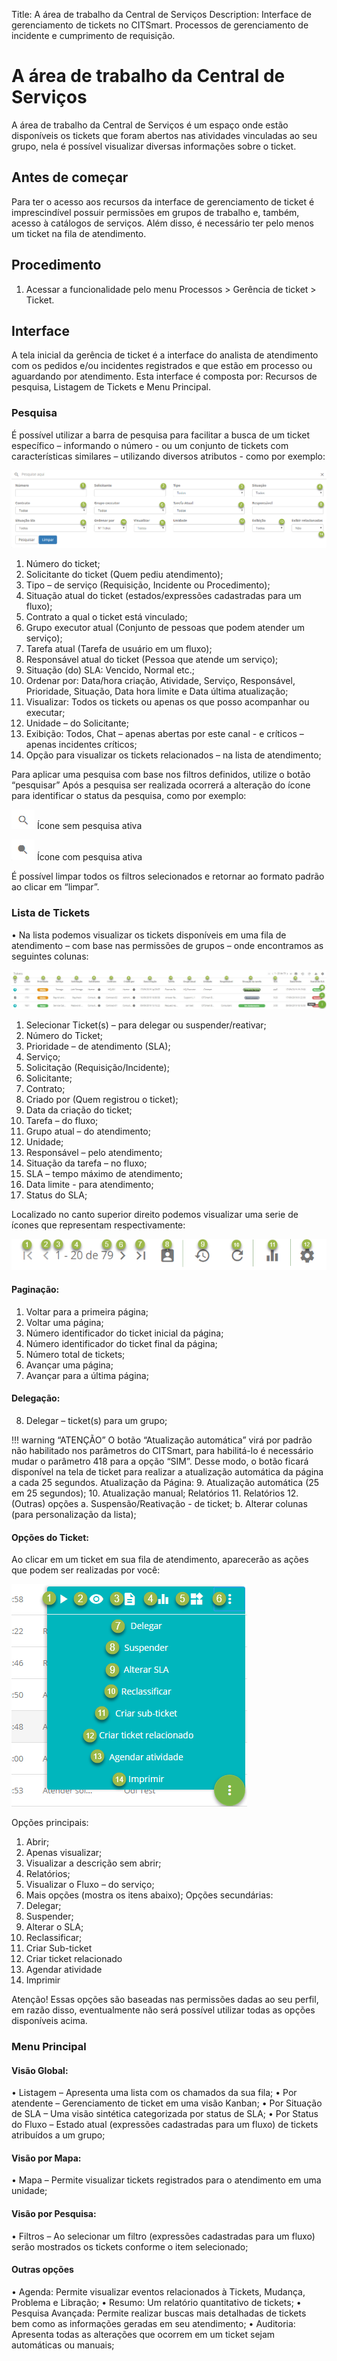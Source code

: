 Title: A área de trabalho da Central de Serviços
Description:  Interface de gerenciamento de tickets no CITSmart. Processos de gerenciamento de incidente e cumprimento de requisição.

# A área de trabalho da Central de Serviços

A área de trabalho da Central de Serviços é um espaço onde estão disponíveis os tickets que foram abertos nas atividades vinculadas ao seu grupo, nela é possível visualizar diversas informações sobre o ticket.

## Antes de começar

Para ter o acesso aos recursos da interface de gerenciamento de ticket é imprescindível possuir permissões em grupos de trabalho e, também, acesso à catálogos de serviços. Além disso, é necessário ter pelo menos um ticket na fila de atendimento.

## Procedimento

1.	Acessar a funcionalidade pelo menu Processos > Gerência de ticket > Ticket.

## Interface

A tela inicial da gerência de ticket é a interface do analista de atendimento com os pedidos e/ou incidentes registrados e que estão em processo ou aguardando por atendimento. Esta interface é composta por: Recursos de pesquisa, Listagem de Tickets e Menu Principal.

### Pesquisa

É possível utilizar a barra de pesquisa para facilitar a busca de um ticket específico – informando o número - ou um conjunto de tickets com características similares – utilizando diversos atributos - como por exemplo:

![Search Ticket Citsmart][1]

1.	Número do ticket;
2.	Solicitante do ticket (Quem pediu atendimento);
3.	Tipo – de serviço (Requisição, Incidente ou Procedimento);
4.	Situação atual do ticket (estados/expressões cadastradas para um fluxo);
5.	Contrato a qual o ticket está vinculado;
6.	Grupo executor atual (Conjunto de pessoas que podem atender um serviço);
7.	Tarefa atual (Tarefa de usuário em um fluxo);
8.	Responsável atual do ticket (Pessoa que atende um serviço);
9.	Situação (do) SLA: Vencido, Normal etc.;
10.	Ordenar por: Data/hora criação, Atividade, Serviço, Responsável, Prioridade, Situação, Data hora limite e Data última atualização;
11.	Visualizar: Todos os tickets ou apenas os que posso acompanhar ou executar;
12.	Unidade – do Solicitante;
13.	Exibição: Todos, Chat – apenas abertas por este canal - e críticos – apenas incidentes críticos;
14.	Opção para visualizar os tickets relacionados – na lista de atendimento;

Para aplicar uma pesquisa com base nos filtros definidos, utilize o botão “pesquisar” Após a pesquisa ser realizada ocorrerá a alteração do ícone para identificar o status da pesquisa, como por exemplo:

 ![Search Ticket Citsmart][2] Ícone sem pesquisa ativa

 ![Search Ticket Citsmart][3] Ícone com pesquisa ativa

É possível limpar todos os filtros selecionados e retornar ao formato padrão ao clicar em “limpar”.

### Lista de Tickets

•	Na lista podemos visualizar os tickets disponíveis em uma fila de atendimento – com base nas permissões de grupos – onde encontramos as seguintes colunas:

 ![List Ticket Citsmart][4]

1.	Selecionar Ticket(s) – para delegar ou suspender/reativar;
2.	Número do Ticket;
3.	Prioridade – de atendimento (SLA);
4.	Serviço;
5.	Solicitação (Requisição/Incidente);
6.	Solicitante;
7.	Contrato;
8.	Criado por (Quem registrou o ticket);
9.	Data da criação do ticket;
10.	Tarefa – do fluxo;
11.	Grupo atual – do atendimento;
12.	Unidade;
13.	Responsável – pelo atendimento;
14.	Situação da tarefa – no fluxo;
15.	SLA – tempo máximo de atendimento;
16.	Data limite - para atendimento;
17.	Status do SLA;

Localizado no canto superior direito podemos visualizar uma serie de ícones que representam respectivamente:

![List Ticket Citsmart][5]

#### Paginação:

1.	Voltar para a primeira página;
2.	Voltar uma página;
3.	Número identificador do ticket inicial da página;
4.	Número identificador do ticket final da página;
5.	Número total de tickets;
6.	Avançar uma página;
7.	Avançar para a última página;

#### Delegação:

8.	Delegar – ticket(s) para um grupo;

!!! warning “ATENÇÃO”
O botão “Atualização automática” virá por padrão não habilitado nos parâmetros do CITSmart, para habilitá-lo é necessário mudar o parâmetro 418 para a opção “SIM”. Desse modo, o botão ficará disponível na tela de ticket para realizar a atualização automática da página a cada 25 segundos.
Atualização da Página:
9.	Atualização automática (25 em 25 segundos);
10.	Atualização manual;
Relatórios
11.	Relatórios
12.	(Outras) opções
a.	Suspensão/Reativação - de ticket;
b.	Alterar colunas (para personalização da lista);

#### Opções do Ticket:

Ao clicar em um ticket em sua fila de atendimento, aparecerão as ações que podem ser realizadas por você:

![Option Ticket Citsmart][6]

Opções principais:
1.	Abrir;
2.	Apenas visualizar;
3.	Visualizar a descrição sem abrir;
4.	Relatórios;
5.	Visualizar o Fluxo – do serviço;
6.	Mais opções (mostra os itens abaixo);
Opções secundárias:
7.	Delegar;
8.	Suspender;
9.	Alterar o SLA;
10.	Reclassificar;
11.	Criar Sub-ticket
12.	Criar ticket relacionado
13.	Agendar atividade
14.	Imprimir

Atenção!
Essas opções são baseadas nas permissões dadas ao seu perfil, em razão disso, eventualmente não será possível utilizar todas as opções disponíveis acima.

### Menu Principal

#### Visão Global:

•	Listagem – Apresenta uma lista com os chamados da sua fila;
•	Por atendente – Gerenciamento de ticket em uma visão Kanban;
•	Por Situação de SLA – Uma visão sintética categorizada por status de SLA;
•	Por Status do Fluxo – Estado atual (expressões cadastradas para um fluxo) de tickets atribuídos a um grupo;

#### Visão por Mapa:

•	Mapa – Permite visualizar tickets registrados para o atendimento em uma unidade;

#### Visão por Pesquisa:

•	Filtros – Ao selecionar um filtro (expressões cadastradas para um fluxo) serão mostrados os tickets conforme o item selecionado;

#### Outras opções

•	Agenda: Permite visualizar eventos relacionados à Tickets, Mudança, Problema e Libração;
•	Resumo: Um relatório quantitativo de tickets;
•	Pesquisa Avançada: Permite realizar buscas mais detalhadas de tickets bem como as informações geradas em seu atendimento;
•	Auditoria: Apresenta todas as alterações que ocorrem em um ticket sejam automáticas ou manuais;

[1]:images/ticket-search-citsmart.png
[2]:images/ticket-search-inactive-citsmart.png
[3]:images/ticket-search-active-citsmart.png
[4]:images/ticket-list-citsmart.png
[5]:images/ticket-list-options-citsmart.png
[6]:images/ticket-list-options-details-citsmart.png
